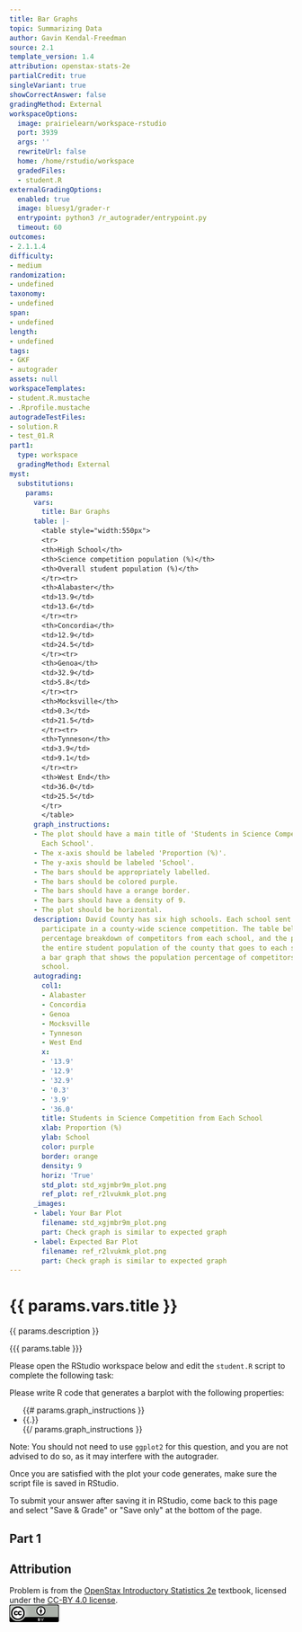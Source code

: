 ```yaml
---
title: Bar Graphs
topic: Summarizing Data
author: Gavin Kendal-Freedman
source: 2.1
template_version: 1.4
attribution: openstax-stats-2e
partialCredit: true
singleVariant: true
showCorrectAnswer: false
gradingMethod: External
workspaceOptions:
  image: prairielearn/workspace-rstudio
  port: 3939
  args: ''
  rewriteUrl: false
  home: /home/rstudio/workspace
  gradedFiles:
  - student.R
externalGradingOptions:
  enabled: true
  image: bluesy1/grader-r
  entrypoint: python3 /r_autograder/entrypoint.py
  timeout: 60
outcomes:
- 2.1.1.4
difficulty:
- medium
randomization:
- undefined
taxonomy:
- undefined
span:
- undefined
length:
- undefined
tags:
- GKF
- autograder
assets: null
workspaceTemplates:
- student.R.mustache
- .Rprofile.mustache
autogradeTestFiles:
- solution.R
- test_01.R
part1:
  type: workspace
  gradingMethod: External
myst:
  substitutions:
    params:
      vars:
        title: Bar Graphs
      table: |-
        <table style="width:550px">
        <tr>
        <th>High School</th>
        <th>Science competition population (%)</th>
        <th>Overall student population (%)</th>
        </tr><tr>
        <th>Alabaster</th>
        <td>13.9</td>
        <td>13.6</td>
        </tr><tr>
        <th>Concordia</th>
        <td>12.9</td>
        <td>24.5</td>
        </tr><tr>
        <th>Genoa</th>
        <td>32.9</td>
        <td>5.8</td>
        </tr><tr>
        <th>Mocksville</th>
        <td>0.3</td>
        <td>21.5</td>
        </tr><tr>
        <th>Tynneson</th>
        <td>3.9</td>
        <td>9.1</td>
        </tr><tr>
        <th>West End</th>
        <td>36.0</td>
        <td>25.5</td>
        </tr>
        </table>
      graph_instructions:
      - The plot should have a main title of 'Students in Science Competition from
        Each School'.
      - The x-axis should be labeled 'Proportion (%)'.
      - The y-axis should be labeled 'School'.
      - The bars should be appropriately labelled.
      - The bars should be colored purple.
      - The bars should have a orange border.
      - The bars should have a density of 9.
      - The plot should be horizontal.
      description: David County has six high schools. Each school sent students to
        participate in a county-wide science competition. The table below shows the
        percentage breakdown of competitors from each school, and the percentage of
        the entire student population of the county that goes to each school. Construct
        a bar graph that shows the population percentage of competitors from each
        school.
      autograding:
        col1:
        - Alabaster
        - Concordia
        - Genoa
        - Mocksville
        - Tynneson
        - West End
        x:
        - '13.9'
        - '12.9'
        - '32.9'
        - '0.3'
        - '3.9'
        - '36.0'
        title: Students in Science Competition from Each School
        xlab: Proportion (%)
        ylab: School
        color: purple
        border: orange
        density: 9
        horiz: 'True'
        std_plot: std_xgjmbr9m_plot.png
        ref_plot: ref_r2lvukmk_plot.png
      _images:
      - label: Your Bar Plot
        filename: std_xgjmbr9m_plot.png
        part: Check graph is similar to expected graph
      - label: Expected Bar Plot
        filename: ref_r2lvukmk_plot.png
        part: Check graph is similar to expected graph
---
```

# {{ params.vars.title }}
{{ params.description }}

{{{ params.table }}}

<pl-card title="Instructions">

Please open the RStudio workspace below and edit the `student.R` script to complete the following task:

Please write R code that generates a barplot with the following properties:

<ul>
{{# params.graph_instructions }}
  <li>{{.}}</li>
{{/ params.graph_instructions }}
</ul>

Note: You should not need to use `ggplot2` for this question, and you are not advised to do so, as it may interfere with the autograder.

Once you are satisfied with the plot your code generates, make sure the script file is saved in RStudio.

To submit your answer after saving it in RStudio, come back to this page and select "Save & Grade" or "Save only" at the bottom of the page.

</pl-card>

## Part 1

## Attribution

Problem is from the [OpenStax Introductory Statistics 2e](https://openstax.org/books/introductory-statistics-2e) textbook, licensed under the [CC-BY 4.0 license](https://creativecommons.org/licenses/by/4.0/).<br>![Image representing the Creative Commons 4.0 BY license.](https://raw.githubusercontent.com/firasm/bits/master/by.png)